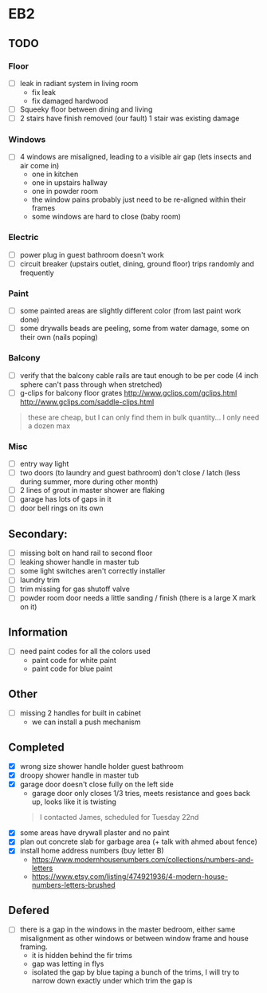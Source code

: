 # EB2

## TODO
### Floor
- [ ] leak in radiant system in living room
  - fix leak
  - fix damaged hardwood
- [ ] Squeeky floor between dining and living
- [ ] 2 stairs have finish removed (our fault) 1 stair was existing damage

### Windows
- [ ] 4 windows are misaligned, leading to a visible air gap (lets insects and air come in)
  - one in kitchen
  - one in upstairs hallway
  - one in powder room
  - the window pains probably just need to be re-aligned within their frames
  - some windows are hard to close (baby room)

### Electric
- [ ] power plug in guest bathroom doesn't work
- [ ] circuit breaker (upstairs outlet, dining, ground floor) trips randomly and frequently

### Paint
- [ ] some painted areas are slightly different color (from last paint work done)
- [ ] some drywalls beads are peeling, some from water damage, some on their own (nails poping)

### Balcony
- [ ] verify that the balcony cable rails are taut enough to be per code (4 inch sphere can't pass through when stretched)
- [ ] g-clips for balcony floor grates
http://www.gclips.com/gclips.html
http://www.gclips.com/saddle-clips.html
> these are cheap, but I can only find them in bulk quantity... I only need a dozen max

### Misc
- [ ] entry way light
- [ ] two doors (to laundry and guest bathroom) don't close / latch (less during summer, more during other month)
- [ ] 2 lines of grout in master shower are flaking
- [ ] garage has lots of gaps in it
- [ ] door bell rings on its own

## Secondary:
- [ ] missing bolt on hand rail to second floor
- [ ] leaking shower handle in master tub
- [ ] some light switches aren't correctly installer
- [ ] laundry trim
- [ ] trim missing for gas shutoff valve
- [ ] powder room door needs a little sanding / finish (there is a large X mark on it)

## Information
- [ ] need paint codes for all the colors used
  - paint code for white paint
  - paint code for blue paint

## Other
- [ ] missing 2 handles for built in cabinet
  - we can install a push mechanism

## Completed
- [x] wrong size shower handle holder guest bathroom
- [x] droopy shower handle in master tub
- [x] garage door doesn't close fully on the left side
  - garage door only closes 1/3 tries, meets resistance and goes back up, looks like it is twisting
  > I contacted James, scheduled for Tuesday 22nd
- [x] some areas have drywall plaster and no paint
- [x] plan out concrete slab for garbage area (+ talk with ahmed about fence)
- [x] install home address numbers (buy letter B)
  - https://www.modernhousenumbers.com/collections/numbers-and-letters
  - https://www.etsy.com/listing/474921936/4-modern-house-numbers-letters-brushed

## Defered
- [ ] there is a gap in the windows in the master bedroom, either same misalignment as other windows or between window frame and house framing.
  - it is hidden behind the fir trims
  - gap was letting in flys
  - isolated the gap by blue taping a bunch of the trims, I will try to narrow down exactly under which trim the gap is

